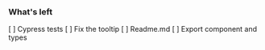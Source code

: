 ### What's left

[ ] Cypress tests
[ ] Fix the tooltip
[ ] Readme.md
[ ] Export component and types

